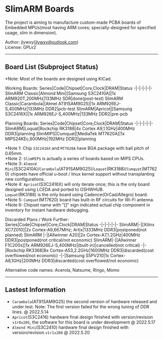 # SlimARM Boards

The project is aiming to manufacture custom-made PCBA boards of Embedded MPUs(most having ARM cores; specially-designed for specified usage, slim in dimension).<br>

Author: jlywxy(jlywxy@outlook.com)<br>
License: GPLv2<br>

- --

## Board List (Subproject Status)

*Note: Most of the boards are designed using KiCad.

Working Boards:
Series|Code|Chipset|Core,Clock|DRAM|Status
-|-|-|-|-|-
SlimARM Classic|Almond Mini|[Samsung S3C2410A]|1x ARM920T,200MHz|133MHz SDR|done(post-test)
SlimARM Classic|Carambola|[Atmel AT91SAM9G25]|1x ARM926EJ-S,400MHz|133MHz DDR2|pcb-test
SlimARM|Apricot|[Samsung S3C2416X]|1x ARM926EJ-S,400MHz|133MHz DDR2|pre-pcb

Planning Boards: 
Series|Code|Chipset|Core,Clock|DRAM|Status
-|-|-|-|-|-
SlimARM|Loquat|Rockchip RK3188|4x Cortex A9,1.1GHz|400MHz DDR3|planning
SlimMIPS|Cumquat|[MediaTek MT7620A]|1x MIPS24KEc,600MHz|192MHz DDR2|planning

*Note 1: Chip `S3C2416X` and `MT7620A` have BGA package with ball pitch of 0.65mm.<br>
*Note 2: `SlimMIPS` is actually a series of boards based on MIPS CPUs.<br>
*Note 3: `Almond Mini`(S3C2410A)/`Carambola`(AT91SAM9G25)/`Loquat`(RK3188)/`Cumquat`(MT7620) chipsets have official u-boot / linux kernel support without transplanting new configurations.<br>
*Note 4: `Apricot`(S3C2416X) will only iterate once; this is the only board designed using LCEDA and ported to OSHWHUB.<br>
`Loquat`(RK3188) is the only board using Cadence(OrCad/Allegro) board.<br>
*Note 5: `Cumquat`(MT7620) board has built-in RF circuits for Wi-Fi antenna.<br>
*Note 6: Chipset name with "[]" sign indicated actual chip component in inventory for instant hardware debugging.

Discarded Plans / Work Further: 
Series|Code|Chipset|Core,Clock|DRAM|Status
-|-|-|-|-|-
SlimARM|-|[Xilinx XC7Z010]|2x Cortex-A9,667MHz; Artix|1333MHz DDR3|postponed(not planned)
SlimARM |-|[Allwinner A20]|2x Cortex-A7,1.2GHz|400MHz DDR3|postponed(not critical/not economic)
SlimARM|-|[Allwinner F1C200s]|1x ARM926EJ-S,400MHz|(built-in)|cancelled(not critical)
-|-|Rockchip RK3368|8x Cortex-A53,2.2GHz|1600MHz DDR3|discarded(cost overflowed/not economic)
-|-|Samsung S5PV210|1x Cortex-A8,1GHz|200MHz DDR3|discarded(cost overflowed/not economic)

Alternative code names:
Acerola,
Natsume,
Ringo,
Momo

- --
## Lastest Information
* `Carambola`(AT91SAM9G25) the second version of hardware released and under test. Note: The first version failed for the wrong tuning of DDR lines. @ 2022.5.14
* `Apricot`(S3C2416) hardware final design finished with version/revision `v1r0x205`, the software for this board is under development @ 2022.5.17
* `Almond Mini`(S3C2410) hardware final design finished with version/revision `v1r1x208` @ 2022.5.20


